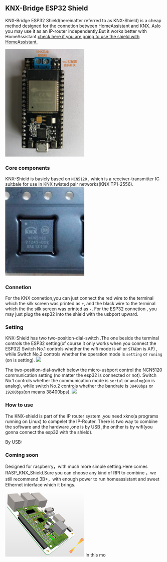 ## KNX-Bridge ESP32 Shield
KNX-Bridge ESP32 Shield(hereinafter referred to as KNX-Shield) is a cheap method designed for the connetion between HomeAssistant and KNX.
Aslo you may use it as an IP-router independently.But it works better with HomeAssistant.[check here if you are going to use the shield with HomeAssistant.](https://github.com/Zack-Xu/KNX-shield-homeassistant)

<img src="images/knx_wifilink3.png" width="50%">

### Core components
KNX-Shield is basicly based on `NCN5120` , which is a receiver-transmitter IC suitbale for use in KNX twisted pair networks(KNX TP1-2556).
<img src="images/NCN5120.jpg" width="50%">

### Connetion
For the KNX connetion,you can just connect the red wire to the terminal which the silk screen was printed as `+`,
and the black wire to the terminal which the the silk screen was printed as `-`.
For the ESP32 connetion , you may just plug the esp32 into the shield with the usbport upward.

### Setting
KNX-Shield has two two-position-dial-switch .The one beside the terminal controls the ESP32 setting(of course it only works when you connect the ESP32)
Switch No.1 controls whether the wifi mode is `AP` or `STA`(on is AP) , while Switch No.2 controls whether the operation mode is `setting` or `runing` (on is setting).
<img src="images/Switch1.png" width="50%">

The two-position-dial-switch below the micro-usbport control the NCN5120 communication setting (no matter the esp32 is connected or not).
Switch No.1 controls whether the communication mode is `serial` or `analog`(on is analog), while switch No.2 controls whether the bandrate is `38400bps` or `19200bps`(on means 38400bps).
<img src="images/Switch2.png" width="50%">
### How to use

The KNX-shield is part of the IP router system ,you need xknx(a programs running on Linux) to compelet the IP-Router.
There is two way to combine the software and the hardware ,one is by USB ,the onther is by wifi(you gonna connect the esp32 with the shield).

By USB:

### Coming soon
Designed for raspberry，with much more simple setting.Here comes RASP_KNX_Shield.Sure you can choose any kind of RPI to combine ，we still recommend 3B+，with enough power to run homeassistant and sweet Ethernet interface which it brings.

<img src="images/knx_shield_RASP.png" width="50%">
In this mo
